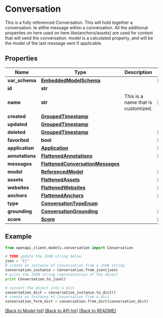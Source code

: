 # Conversation

This is a fully referenced Conversation.  This will hold together a conversation. Ie allthe message within a conversation.  All the additional properties on here used on here like(anchors/assets) are used for context that will seed the conversation.  model is a calculated property, and will be the model of the last message sent if applicable.

## Properties
Name | Type | Description | Notes
------------ | ------------- | ------------- | -------------
**var_schema** | [**EmbeddedModelSchema**](EmbeddedModelSchema.md) |  | [optional] 
**id** | **str** |  | 
**name** | **str** | This is a name that is customized. | [optional] 
**created** | [**GroupedTimestamp**](GroupedTimestamp.md) |  | 
**updated** | [**GroupedTimestamp**](GroupedTimestamp.md) |  | 
**deleted** | [**GroupedTimestamp**](GroupedTimestamp.md) |  | [optional] 
**favorited** | **bool** |  | [optional] 
**application** | [**Application**](Application.md) |  | [optional] 
**annotations** | [**FlattenedAnnotations**](FlattenedAnnotations.md) |  | [optional] 
**messages** | [**FlattenedConversationMessages**](FlattenedConversationMessages.md) |  | 
**model** | [**ReferencedModel**](ReferencedModel.md) |  | [optional] 
**assets** | [**FlattenedAssets**](FlattenedAssets.md) |  | [optional] 
**websites** | [**FlattenedWebsites**](FlattenedWebsites.md) |  | [optional] 
**anchors** | [**FlattenedAnchors**](FlattenedAnchors.md) |  | [optional] 
**type** | [**ConversationTypeEnum**](ConversationTypeEnum.md) |  | 
**grounding** | [**ConversationGrounding**](ConversationGrounding.md) |  | [optional] 
**score** | [**Score**](Score.md) |  | [optional] 

## Example

```python
from openapi_client.models.conversation import Conversation

# TODO update the JSON string below
json = "{}"
# create an instance of Conversation from a JSON string
conversation_instance = Conversation.from_json(json)
# print the JSON string representation of the object
print Conversation.to_json()

# convert the object into a dict
conversation_dict = conversation_instance.to_dict()
# create an instance of Conversation from a dict
conversation_form_dict = conversation.from_dict(conversation_dict)
```
[[Back to Model list]](../README.md#documentation-for-models) [[Back to API list]](../README.md#documentation-for-api-endpoints) [[Back to README]](../README.md)


